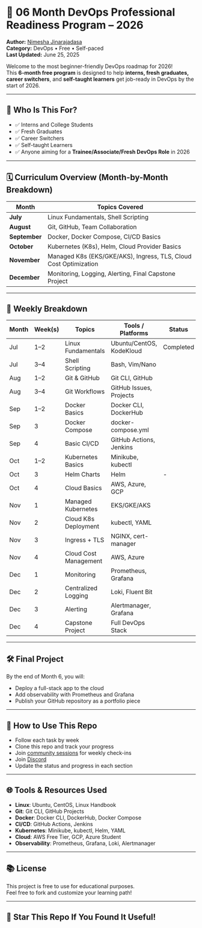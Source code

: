 # 🚀 06 Month DevOps Professional Readiness Program – 2026

**Author:** [Nimesha Jinarajadasa](https://www.linkedin.com/in/nimeshajinarajadasa)  
**Category:** DevOps • Free • Self-paced  
**Last Updated:** June 25, 2025

Welcome to the most beginner-friendly DevOps roadmap for 2026!  
This **6-month free program** is designed to help **interns, fresh graduates, career switchers**, and **self-taught learners** get job-ready in DevOps by the start of 2026.

---

## 🧠 Who Is This For?

- ✅ Interns and College Students  
- ✅ Fresh Graduates  
- ✅ Career Switchers  
- ✅ Self-taught Learners  
- ✅ Anyone aiming for a **Trainee/Associate/Fresh DevOps Role** in 2026

---

## 🗓️ Curriculum Overview (Month-by-Month Breakdown)

| Month | Topics Covered |
|-------|----------------|
| **July** | Linux Fundamentals, Shell Scripting |
| **August** | Git, GitHub, Team Collaboration |
| **September** | Docker, Docker Compose, CI/CD Basics |
| **October** | Kubernetes (K8s), Helm, Cloud Provider Basics |
| **November** | Managed K8s (EKS/GKE/AKS), Ingress, TLS, Cloud Cost Optimization |
| **December** | Monitoring, Logging, Alerting, Final Capstone Project |

---

## 📅 Weekly Breakdown

| Month | Week(s) | Topics | Tools / Platforms | Status |
|-------|---------|--------|-------------------|--------|
| Jul | 1–2 | Linux Fundamentals | Ubuntu/CentOS, KodeKloud | Completed |
| Jul | 3–4 | Shell Scripting | Bash, Vim/Nano |   |
| Aug | 1–2 | Git & GitHub | Git CLI, GitHub |   |
| Aug | 3–4 | Git Workflows | GitHub Issues, Projects |   |
| Sep | 1–2 | Docker Basics | Docker CLI, DockerHub |   |
| Sep | 3 | Docker Compose | docker-compose.yml |   |
| Sep | 4 | Basic CI/CD | GitHub Actions, Jenkins |   |
| Oct | 1–2 | Kubernetes Basics | Minikube, kubectl |   |
| Oct | 3 | Helm Charts | Helm | - |
| Oct | 4 | Cloud Basics | AWS, Azure, GCP |   |
| Nov | 1 | Managed Kubernetes | EKS/GKE/AKS |   |
| Nov | 2 | Cloud K8s Deployment | kubectl, YAML |   |
| Nov | 3 | Ingress + TLS | NGINX, cert-manager |   |
| Nov | 4 | Cloud Cost Management | AWS, Azure |   |
| Dec | 1 | Monitoring | Prometheus, Grafana |   |
| Dec | 2 | Centralized Logging | Loki, Fluent Bit |   |
| Dec | 3 | Alerting | Alertmanager, Grafana |   |
| Dec | 4 | Capstone Project | Full DevOps Stack |   |

---

## 🛠️ Final Project

By the end of Month 6, you will:
- Deploy a full-stack app to the cloud
- Add observability with Prometheus and Grafana
- Publish your GitHub repository as a portfolio piece

---

## 🧩 How to Use This Repo

- Follow each task by week
- Clone this repo and track your progress
- Join [community sessions](https://youtube.com/@learnwithnimesha) for weekly check-ins
-  Join [Discord](https://discord.gg/4J6pgj4H6A)
- Update the status and progress in each section

---

## 🌐 Tools & Resources Used

- **Linux**: Ubuntu, CentOS, Linux Handbook  
- **Git**: Git CLI, GitHub Projects  
- **Docker**: Docker CLI, DockerHub, Docker Compose  
- **CI/CD**: GitHub Actions, Jenkins  
- **Kubernetes**: Minikube, kubectl, Helm, YAML  
- **Cloud**: AWS Free Tier, GCP, Azure Student  
- **Observability**: Prometheus, Grafana, Loki, Alertmanager

---

## 📚 License

This project is free to use for educational purposes.  
Feel free to fork and customize your learning path!

---

## 🌟 Star This Repo If You Found It Useful!

